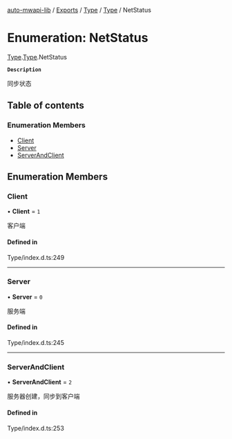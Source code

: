 [auto-mwapi-lib](../README.md) / [Exports](../modules.md) / [Type](../modules/Type.md) / [Type](../modules/Type.Type.md) / NetStatus

# Enumeration: NetStatus

[Type](../modules/Type.md).[Type](../modules/Type.Type.md).NetStatus

**`Description`**

同步状态

## Table of contents

### Enumeration Members

- [Client](Type.Type.NetStatus.md#client)
- [Server](Type.Type.NetStatus.md#server)
- [ServerAndClient](Type.Type.NetStatus.md#serverandclient)

## Enumeration Members

### Client

• **Client** = `1`

客户端

#### Defined in

Type/index.d.ts:249

---

### Server

• **Server** = `0`

服务端

#### Defined in

Type/index.d.ts:245

---

### ServerAndClient

• **ServerAndClient** = `2`

服务器创建，同步到客户端

#### Defined in

Type/index.d.ts:253
